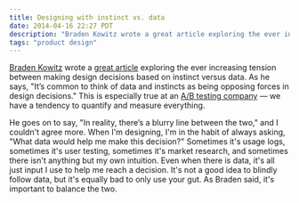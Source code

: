 ```yaml
---
title: Designing with instinct vs. data
date: 2014-04-16 22:27 PDT
description: "Braden Kowitz wrote a great article exploring the ever increasing tension between making design decisions based on instinct versus data."
tags: "product design"
---
```


[Braden Kowitz](http://www.gv.com/team/braden-kowitz) wrote a [great article](http://www.gv.com/lib/design-instinct-vs-data) exploring the ever increasing tension between making design decisions based on instinct versus data. As he says, "It’s common to think of data and instincts as being opposing forces in design decisions." This is especially true at an [A/B testing company](https://www.optimizely.com) — we have a tendency to quantify and measure everything.

He goes on to say, "In reality, there’s a blurry line between the two," and I couldn't agree more. When I'm designing, I'm in the habit of always asking, "What data would help me make this decision?" Sometimes it's usage logs, sometimes it's user testing, sometimes it's market research, and sometimes there isn't anything but my own intuition. Even when there is data, it's all just input I use to help me reach a decision. It's not a good idea to blindly follow data, but it's equally bad to only use your gut. As Braden said, it's important to balance the two.
